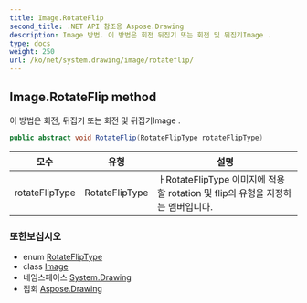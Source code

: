 ```yaml
---
title: Image.RotateFlip
second_title: .NET API 참조용 Aspose.Drawing
description: Image 방법. 이 방법은 회전 뒤집기 또는 회전 및 뒤집기Image .
type: docs
weight: 250
url: /ko/net/system.drawing/image/rotateflip/
---
```

## Image.RotateFlip method

이 방법은 회전, 뒤집기 또는 회전 및 뒤집기Image .

```csharp
public abstract void RotateFlip(RotateFlipType rotateFlipType)
```

| 모수 | 유형 | 설명 |
| --- | --- | --- |
| rotateFlipType | RotateFlipType | ㅏRotateFlipType 이미지에 적용할 rotation 및 flip의 유형을 지정하는 멤버입니다. |

### 또한보십시오

* enum [RotateFlipType](../../rotatefliptype/)
* class [Image](../)
* 네임스페이스 [System.Drawing](../../image/)
* 집회 [Aspose.Drawing](../../../)


